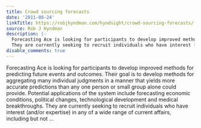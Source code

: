 ```yaml
---
title: Crowd sourcing forecasts
date: '2011-08-24'
linkTitle: https://robjhyndman.com/hyndsight/crowd-sourcing-forecasts/
source: Rob J Hyndman
description: |-
  Forecasting Ace is looking for participants to develop improved methods for predicting future events and outcomes. Their goal is to develop methods for aggregating many individual judgments in a manner that yields more accurate predictions than any one person or small group alone could provide. Potential applications of the system include forecasting economic conditions, political changes, technological development and medical breakthroughs.
  They are currently seeking to recruit individuals who have interest (and/or expertise) in any of a wide range of current affairs, including but not ...
disable_comments: true
---
```

Forecasting Ace is looking for participants to develop improved methods for predicting future events and outcomes. Their goal is to develop methods for aggregating many individual judgments in a manner that yields more accurate predictions than any one person or small group alone could provide. Potential applications of the system include forecasting economic conditions, political changes, technological development and medical breakthroughs.
They are currently seeking to recruit individuals who have interest (and/or expertise) in any of a wide range of current affairs, including but not ...